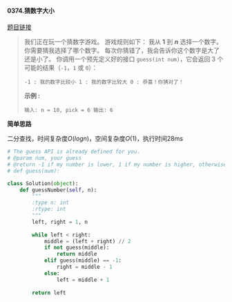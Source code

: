 #### 0374.猜数字大小

[题目链接](https://leetcode-cn.com/problems/guess-number-higher-or-lower)

> 我们正在玩一个猜数字游戏。 游戏规则如下：
> 我从 **1** 到 ***n*** 选择一个数字。 你需要猜我选择了哪个数字。
> 每次你猜错了，我会告诉你这个数字是大了还是小了。
> 你调用一个预先定义好的接口 `guess(int num)`，它会返回 3 个可能的结果（`-1`，`1` 或 `0`）：
>
> `
> -1 : 我的数字比较小
>  1 : 我的数字比较大
>  0 : 恭喜！你猜对了！
> `
>
> **示例 :**
>
> `
> 输入: n = 10, pick = 6
> 输出: 6
> `

**简单思路**

二分查找，时间复杂度$O(logn)$，空间复杂度$O(1)$，执行时间28ms

```python
# The guess API is already defined for you.
# @param num, your guess
# @return -1 if my number is lower, 1 if my number is higher, otherwise return 0
# def guess(num):

class Solution(object):
    def guessNumber(self, n):
        """
        :type n: int
        :rtype: int
        """
        left, right = 1, n
        
        while left < right:
            middle = (left + right) // 2
            if not guess(middle):
                return middle
            elif guess(middle) == -1:
                right = middle - 1
            else:
                left = middle + 1
        
        return left
```

